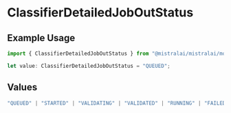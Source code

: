 # ClassifierDetailedJobOutStatus

## Example Usage

```typescript
import { ClassifierDetailedJobOutStatus } from "@mistralai/mistralai/models/components";

let value: ClassifierDetailedJobOutStatus = "QUEUED";
```

## Values

```typescript
"QUEUED" | "STARTED" | "VALIDATING" | "VALIDATED" | "RUNNING" | "FAILED_VALIDATION" | "FAILED" | "SUCCESS" | "CANCELLED" | "CANCELLATION_REQUESTED"
```